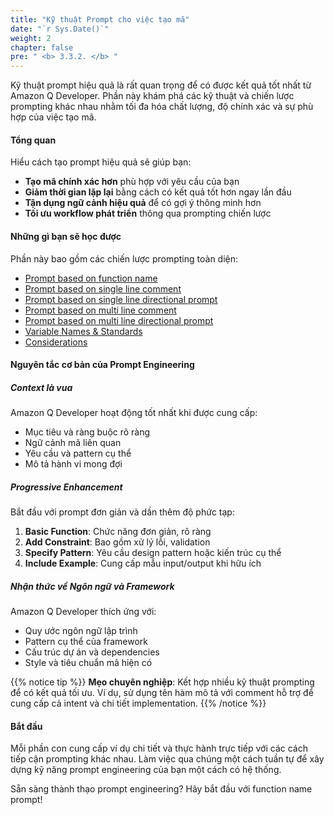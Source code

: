 ```yaml
---
title: "Kỹ thuật Prompt cho việc tạo mã"
date: "`r Sys.Date()`"
weight: 2
chapter: false
pre: " <b> 3.3.2. </b> "
---
```


Kỹ thuật prompt hiệu quả là rất quan trọng để có được kết quả tốt nhất từ Amazon Q Developer. Phần này khám phá các kỹ thuật và chiến lược prompting khác nhau nhằm tối đa hóa chất lượng, độ chính xác và sự phù hợp của việc tạo mã.

#### Tổng quan

Hiểu cách tạo prompt hiệu quả sẽ giúp bạn:
- **Tạo mã chính xác hơn** phù hợp với yêu cầu của bạn
- **Giảm thời gian lặp lại** bằng cách có kết quả tốt hơn ngay lần đầu
- **Tận dụng ngữ cảnh hiệu quả** để có gợi ý thông minh hơn
- **Tối ưu workflow phát triển** thông qua prompting chiến lược

#### Những gì bạn sẽ học được

Phần này bao gồm các chiến lược prompting toàn diện:

- [Prompt based on function name](3.3.2.1-function-name-prompt/)
- [Prompt based on single line comment](3.3.2.2-single-line-comment/)
- [Prompt based on single line directional prompt](3.3.2.3-single-line-prompt/)
- [Prompt based on multi line comment](3.3.2.4-multi-line-comment/)
- [Prompt based on multi line directional prompt](3.3.2.5-multi-line-prompt/)
- [Variable Names & Standards](3.3.2.6-variable-names-standards/)
- [Considerations](3.3.2.7-considerations/)

#### Nguyên tắc cơ bản của Prompt Engineering

##### Context là vua
Amazon Q Developer hoạt động tốt nhất khi được cung cấp:
- Mục tiêu và ràng buộc rõ ràng
- Ngữ cảnh mã liên quan
- Yêu cầu và pattern cụ thể
- Mô tả hành vi mong đợi

##### Progressive Enhancement
Bắt đầu với prompt đơn giản và dần thêm độ phức tạp:
1. **Basic Function**: Chức năng đơn giản, rõ ràng
2. **Add Constraint**: Bao gồm xử lý lỗi, validation
3. **Specify Pattern**: Yêu cầu design pattern hoặc kiến trúc cụ thể
4. **Include Example**: Cung cấp mẫu input/output khi hữu ích

##### Nhận thức về Ngôn ngữ và Framework
Amazon Q Developer thích ứng với:
- Quy ước ngôn ngữ lập trình
- Pattern cụ thể của framework
- Cấu trúc dự án và dependencies
- Style và tiêu chuẩn mã hiện có

{{% notice tip %}}
**Mẹo chuyên nghiệp**: Kết hợp nhiều kỹ thuật prompting để có kết quả tối ưu. Ví dụ, sử dụng tên hàm mô tả với comment hỗ trợ để cung cấp cả intent và chi tiết implementation.
{{% /notice %}}

#### Bắt đầu

Mỗi phần con cung cấp ví dụ chi tiết và thực hành trực tiếp với các cách tiếp cận prompting khác nhau. Làm việc qua chúng một cách tuần tự để xây dựng kỹ năng prompt engineering của bạn một cách có hệ thống.

Sẵn sàng thành thạo prompt engineering? Hãy bắt đầu với function name prompt!